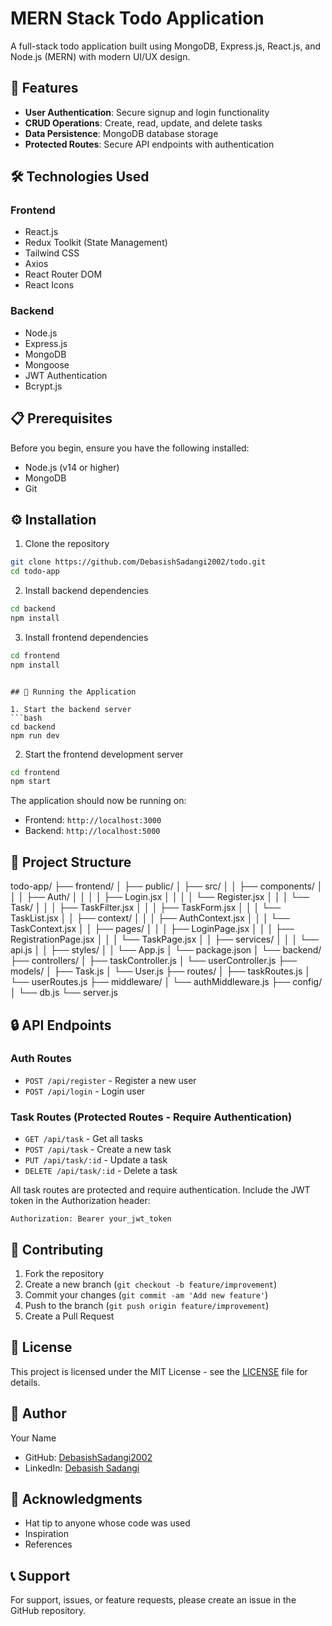 # MERN Stack Todo Application

A full-stack todo application built using MongoDB, Express.js, React.js, and Node.js (MERN) with modern UI/UX design.

## 🚀 Features

- **User Authentication**: Secure signup and login functionality
- **CRUD Operations**: Create, read, update, and delete tasks
- **Data Persistence**: MongoDB database storage
- **Protected Routes**: Secure API endpoints with authentication

## 🛠️ Technologies Used

### Frontend
- React.js
- Redux Toolkit (State Management)
- Tailwind CSS
- Axios
- React Router DOM
- React Icons

### Backend
- Node.js
- Express.js
- MongoDB
- Mongoose
- JWT Authentication
- Bcrypt.js

## 📋 Prerequisites

Before you begin, ensure you have the following installed:
- Node.js (v14 or higher)
- MongoDB
- Git

## ⚙️ Installation

1. Clone the repository
```bash
git clone https://github.com/DebasishSadangi2002/todo.git
cd todo-app
```

2. Install backend dependencies
```bash
cd backend
npm install
```

3. Install frontend dependencies
```bash
cd frontend
npm install
```


```

## 🚀 Running the Application

1. Start the backend server
```bash
cd backend
npm run dev
```

2. Start the frontend development server
```bash
cd frontend
npm start
```

The application should now be running on:
- Frontend: `http://localhost:3000`
- Backend: `http://localhost:5000`

## 📁 Project Structure

 todo-app/
├── frontend/
│   ├── public/
│   ├── src/
│   │   ├── components/
│   │   │   ├── Auth/
│   │   │   │   ├── Login.jsx
│   │   │   │   └── Register.jsx
│   │   │   └── Task/
│   │   │       ├── TaskFilter.jsx
│   │   │       ├── TaskForm.jsx
│   │   │       └── TaskList.jsx
│   │   ├── context/
│   │   │   ├── AuthContext.jsx
│   │   │   └── TaskContext.jsx
│   │   ├── pages/
│   │   │   ├── LoginPage.jsx
│   │   │   ├── RegistrationPage.jsx
│   │   │   └── TaskPage.jsx
│   │   ├── services/
│   │   │   └── api.js
│   │   ├── styles/
│   │   └── App.js
│   └── package.json
│
└── backend/
    ├── controllers/
    │   ├── taskController.js
    │   └── userController.js
    ├── models/
    │   ├── Task.js
    │   └── User.js
    ├── routes/
    │   ├── taskRoutes.js
    │   └── userRoutes.js
    ├── middleware/
    │   └── authMiddleware.js
    ├── config/
    │   └── db.js
    └── server.js

## 🔒 API Endpoints

### Auth Routes
- `POST /api/register` - Register a new user
- `POST /api/login` - Login user

### Task Routes (Protected Routes - Require Authentication)
- `GET /api/task` - Get all tasks
- `POST /api/task` - Create a new task
- `PUT /api/task/:id` - Update a task
- `DELETE /api/task/:id` - Delete a task

All task routes are protected and require authentication. Include the JWT token in the Authorization header:
```
Authorization: Bearer your_jwt_token
```

## 🤝 Contributing

1. Fork the repository
2. Create a new branch (`git checkout -b feature/improvement`)
3. Commit your changes (`git commit -am 'Add new feature'`)
4. Push to the branch (`git push origin feature/improvement`)
5. Create a Pull Request

## 📝 License

This project is licensed under the MIT License - see the [LICENSE](LICENSE) file for details.

## 👤 Author

Your Name
- GitHub: [DebasishSadangi2002](https://github.com/DebasishSadangi2002)
- LinkedIn: [Debasish Sadangi](https://www.linkedin.com/in/debasish-sadangi-801230237/)

## 🙏 Acknowledgments

- Hat tip to anyone whose code was used
- Inspiration
- References

## 📞 Support

For support, issues, or feature requests, please create an issue in the GitHub repository.